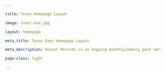 ```yaml
---

title: Texas Homepage Layout

image: cover-one.jpg

layout: homepage

meta_title: Texas Exes Homepage Layout

meta_description: Recent Records is an ongoing monthly/weekly post series about albums I'm digging.

page-class: light

---
```



